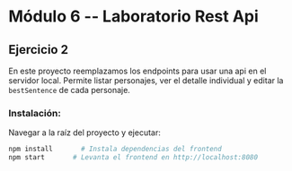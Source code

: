 # Módulo 6 -- Laboratorio Rest Api

## Ejercicio 2
 En este proyecto reemplazamos los endpoints para usar una api en el servidor local. Permite listar personajes, ver el detalle individual y editar la `bestSentence` de cada personaje.

### Instalación:
Navegar a la raíz del proyecto y ejecutar:

```bash
npm install       # Instala dependencias del frontend
npm start       # Levanta el frontend en http://localhost:8080
```
